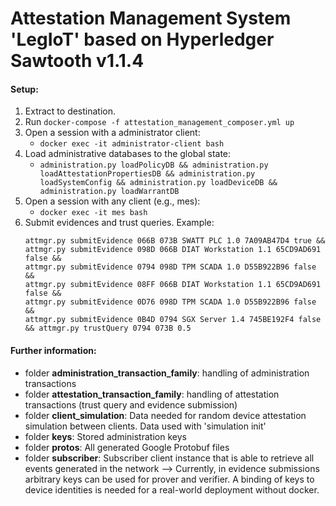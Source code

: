 # Attestation Management System 'LegIoT' based on Hyperledger Sawtooth v1.1.4

#### Setup:
1. Extract to destination.
2. Run `docker-compose -f attestation_management_composer.yml up`
3. Open a session with a administrator client:
	- `docker exec -it administrator-client bash`
4. Load administrative databases to the global state:
	- `administration.py loadPolicyDB && administration.py loadAttestationPropertiesDB && administration.py loadSystemConfig && administration.py loadDeviceDB && administration.py loadWarrantDB`
5. Open a session with any client (e.g., mes):
	- `docker exec -it mes bash`
6. Submit evidences and trust queries. Example:
	```
    attmgr.py submitEvidence 066B 073B SWATT PLC 1.0 7A09AB47D4 true && 
	attmgr.py submitEvidence 098D 066B DIAT Workstation 1.1 65CD9AD691 false && 
	attmgr.py submitEvidence 0794 098D TPM SCADA 1.0 D55B922B96 false &&
	attmgr.py submitEvidence 08FF 066B DIAT Workstation 1.1 65CD9AD691 false &&
	attmgr.py submitEvidence 0D76 098D TPM SCADA 1.0 D55B922B96 false &&
	attmgr.py submitEvidence 0B4D 0794 SGX Server 1.4 745BE192F4 false && attmgr.py trustQuery 0794 073B 0.5
	```
	
#### Further information:
- folder **administration_transaction_family**: handling of administration transactions
- folder **attestation_transaction_family**: handling of attestation transactions (trust query and evidence submission)
- folder **client_simulation**: Data needed for random device attestation simulation between clients. Data used with 'simulation init'
- folder **keys**: Stored administration keys
- folder **protos**: All generated Google Protobuf files
- folder **subscriber**: Subscriber client instance that is able to retrieve all events generated in the network
--> Currently, in evidence submissions arbitrary keys can be used for prover and verifier.
A binding of keys to device identities is needed for a real-world deployment without docker.


	
